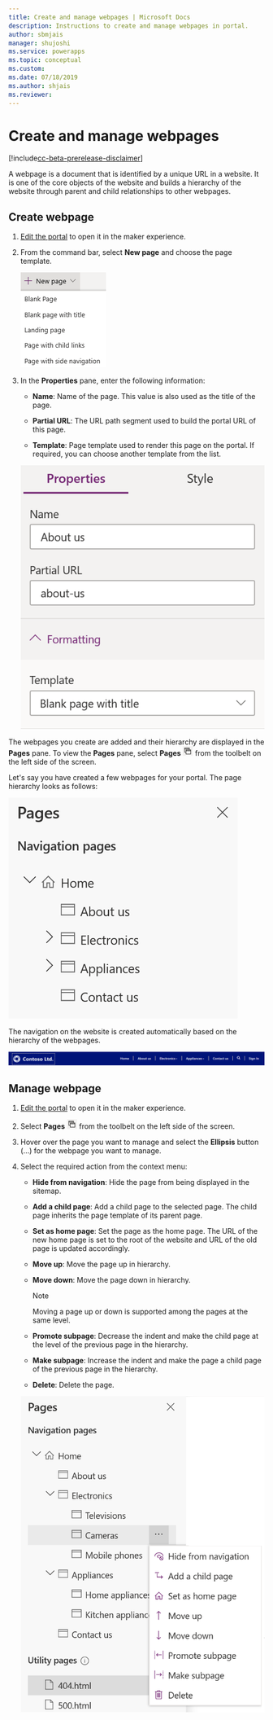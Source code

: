 ```yaml
---
title: Create and manage webpages | Microsoft Docs
description: Instructions to create and manage webpages in portal.
author: sbmjais
manager: shujoshi
ms.service: powerapps
ms.topic: conceptual
ms.custom: 
ms.date: 07/18/2019
ms.author: shjais
ms.reviewer:
---
```


# Create and manage webpages

[!include[cc-beta-prerelease-disclaimer](../../includes/cc-beta-prerelease-disclaimer.md)]

A webpage is a document that is identified by a unique URL in a website. It is one of the core objects of the website and builds a hierarchy of the website through parent and child relationships to other webpages.

## Create webpage

1.  [Edit the portal](manage-existing-portals.md#edit) to open it in the maker experience.  

2.  From the command bar, select **New page** and choose the page template.

    ![create a new webpage](media/create-webpage.png "Create a new webpage")

3.  In the **Properties** pane, enter the following information:

    - **Name**: Name of the page. This value is also used as the title of the page.

    - **Partial URL**: The URL path segment used to build the portal URL of this page.

    - **Template**: Page template used to render this page on the portal. If required, you can choose another template from the list.

    ![webpage properties](media/webpage-props.png "Webpage properties")

The webpages you create are added and their hierarchy are displayed in the **Pages** pane. To view the **Pages** pane, select **Pages** ![pages icon](media/pages-icon.png "Pages icon") from the toolbelt on the left side of the screen.  

Let's say you have created a few webpages for your portal. The page hierarchy looks as follows:

![pages pane](media/pages-pane.png "Pages pane")  

The navigation on the website is created automatically based on the hierarchy of the webpages.

![website navigation](media/website-navigation.png "Website navigation")  

## Manage webpage

1.  [Edit the portal](manage-existing-portals.md#edit) to open it in the maker experience.  

2.  Select **Pages** ![pages icon](media/pages-icon.png "Pages icon") from the toolbelt on the left side of the screen.  

3.  Hover over the page you want to manage and select the **Ellipsis** button (…) for the webpage you want to manage.

4.  Select the required action from the context menu:

    - **Hide from navigation**: Hide the page from being displayed in the sitemap.

    - **Add a child page**: Add a child page to the selected page. The child page inherits the page template of its parent page.

    - **Set as home page**: Set the page as the home page. The URL of the new home page is set to the root of the website and URL of the old page is updated accordingly.

    - **Move up**: Move the page up in hierarchy.

    - **Move down**: Move the page down in hierarchy.

        > [!NOTE]
        > Moving a page up or down is supported among the pages at the same level.

    - **Promote subpage**: Decrease the indent and make the child page at the level of the previous page in the hierarchy.

    - **Make subpage**: Increase the indent and make the page a child page of the previous page in the hierarchy.

    - **Delete**: Delete the page.

    ![webpage manage options](media/webpage-manage-options.png "Webpage manage options")  





